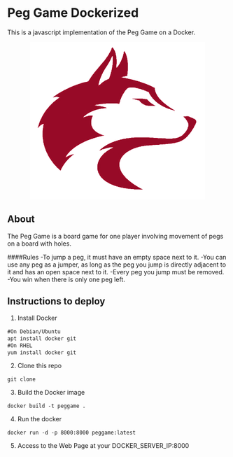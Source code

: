 Peg Game Dockerized
===================
This is a javascript implementation of the Peg Game on a Docker.

<p align="center">
  <img width="400px" src="https://raw.githubusercontent.com/mafairnet/hachi/master/resources/hachi_logo.png">
</p>

About
-----------
The Peg Game is a board game for one player involving movement of pegs on a board with holes.

####Rules
-To jump a peg, it must have an empty space next to it.
-You can use any peg as a jumper, as long as the peg you jump is directly adjacent to it and has an open space next to it.
-Every peg you jump must be removed.
-You win when there is only one peg left.

Instructions to deploy
-----------
1. Install Docker
```
#On Debian/Ubuntu
apt install docker git
#On RHEL
yum install docker git
```
2. Clone this repo
```
git clone
```
3. Build the Docker image
```
docker build -t peggame .
```
4. Run the docker
```
docker run -d -p 8000:8000 peggame:latest
```
5. Access to the Web Page at your DOCKER_SERVER_IP:8000


